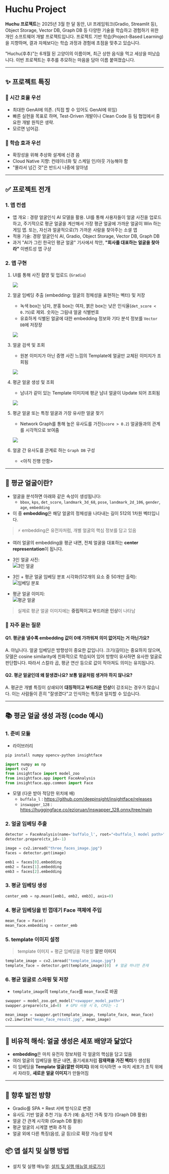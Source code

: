 # Huchu Project

**Huchu 프로젝트**는 2025년 3월 한 달 동안, UI 프레임워크(Gradio, Streamlit 등), Object Storage, Vector DB, Graph DB 등 다양한 기술을 학습하고 경험하기 위한 개인 소프트웨어 개발 프로젝트입니다. 프로젝트 기반 학습(Project-Based Learning)을 지향하며, 결과 자체보다는 학습 과정과 경험에 초점을 맞추고 있습니다.

"Huchu(후추)"는 6개월 된 고양이의 이름이며, 최근 상한 음식을 먹고 세상을 떠났습니다. 이번 프로젝트는 후추를 추모하는 마음을 담아 이름 붙여졌습니다.

---

## ✨ 프로젝트 특징

### 🚀 시간 효율 우선
- 최대한 GenAI에 의존. (직접 할 수 있어도 GenAI에 위임)
- 빠른 실현을 목표로 하며, Test-Driven 개발이나 Clean Code 등 팀 협업에서 중요한 개발 원칙은 생략.
- 모르면 넘어감.

### 🧩 학습 효과 우선
- 확장성을 위해 추상화 설계에 신경 씀
- Cloud Native 지향: 컨테이너화 및 스케일 인/아웃 가능해야 함
- "몰라서 넘긴 것"은 반드시 나중에 알아냄

---

## ✅ 프로젝트 전개

### 1. 앱 컨셉
- 앱 개요 : 경량 얼굴인식 AI 모델을 활용. UI를 통해 사용자들이 얼굴 사진을 업로드하고, 주기적으로 평균 얼굴을 계산해서 가장 평균 얼굴에 가까운 얼굴이 Win 하는 게임 앱. 또는, 자신과 얼굴적으로(?) 가까운 사람을 찾아주는 소셜 앱
- 적용 기술: 경량 얼굴인식 AI, Gradio, Object Storage, Vector DB, Graph DB
- 과거 "AI가 그린 한국인 평균 얼굴" 기사에서 착안, **"회사를 대표하는 얼굴을 찾아라"** 이벤트성 앱 구상

### 2. 앱 구현
1. UI를 통해 사진 촬영 및 업로드 (`Gradio`)
   
    ![](./images/upload_image.jpg)
2. 얼굴 임베딩 추출 (embedding: 얼굴의 정체성을 표현하는 벡터) 및 저장
    - 녹색 box는 남자, 분홍 box는 여자, 붉은 box는 낮은 인식율(`det_score < 0.75`)로 제외. 숫자는 그림내 얼굴 식별번호
    - 유효하게 식별된 얼굴에 대한 embedding 정보와 기타 분석 정보를 `Vector DB`에 저장장
  
    ![](./images/detection1.jpg)
3. 얼굴 검색 및 조회
    - 원본 이미지가 아닌 증명 사진 느낌의 Template에 얼굴만 교체된 이미지가 조회됨
   
    ![](./images/image_list.jpg)
4. 평균 얼굴 생성 및 조회
    - 남녀가 같이 있는 Template 이미지에 평균 남녀 얼굴이 Update 되어 조회됨
   
    ![](./images/average_faces.jpg)
5. 평균 얼굴 또는 특정 얼굴과 가장 유사한 얼굴 찾기
    - Network Graph를 통해 높은 유사도를 가진(`score > 0.2`) 얼굴들과의 관계를 시각적으로 보여줌
   
    ![](./images/network_graph.jpg)
6. 얼굴 간 유사도를 관계로 하는 `Graph DB` 구성
    - <아직 진행 안함>


---

## 👤 평균 얼굴이란?

- 얼굴을 분석하면 아래와 같은 속성이 생성됩니다:
  - `bbox`, `kps`, `det_score`, `landmark_3d_68`, `pose`, `landmark_2d_106`, `gender`, `age`, `embedding`
- 이 중 **embedding**은 해당 얼굴의 정체성을 나타내는 길이 512의 1차원 벡터입니다.
> ⚡ embedding은 유전자처럼, 개별 얼굴의 핵심 정보를 담고 있음
- 여러 얼굴의 embedding을 평균 내면, 전체 얼굴을 대표하는 **center representation**이 됩니다.

- 3인 얼굴 사진:  
  ![3인 얼굴](./images/3races.jpg)

- 3인 + 평균 얼굴 임베딩 분포 시각화(512개의 요소 중 50개만 출력): 
  ![임베딩 분포](./images/3races_chart.jpg)

- 평균 얼굴 이미지:  
  ![평균 얼굴](./images/3races_mean.jpg)

> 실제로 평균 얼굴 이미지에는 **중립적이고 부드러운 인상**이 나타남

### 🧵 자주 묻는 질문

#### Q1. 평균을 낼수록 embedding 값이 0에 가까워져 의미 없어지는 거 아닌가요?
A. 아닙니다. 얼굴 임베딩은 방향성이 중요한 값입니다. 크기(길이)는 중요하지 않으며, 모델은 cosine similarity에 친화적으로 학습되어 있어 방향이 유사하면 유사한 얼굴로 판단합니다. 따라서 스칼라 곱, 평균 연산 등으로 값이 작아져도 의미는 유지됩니다.

#### Q2. 평균 얼굴인데 왜 잘생겼나요? 보통 얼굴처럼 생겨야 하지 않나요?
A. 평균은 개별 특징이 상쇄되어 **대칭적이고 부드러운 인상**이 강조되는 경우가 많습니다. 이는 사람들이 흔히 "잘생겼다"고 인식하는 특징과 일치할 수 있습니다.

---

## 📚 평균 얼굴 생성 과정 (code 예시)

### 1. 준비 모듈
- 라이브러리
```bash
pip install numpy opencv-python insightface
```
```python
import numpy as np
import cv2
from insightface import model_zoo
from insightface.app import FaceAnalysis
from insightface.app.common import Face
```
- 모델 (다운 받아 적당한 위치에 배)
  - `buffalo_l` : https://github.com/deepinsight/insightface/releases
  - `inswapper_128` : https://huggingface.co/ezioruan/inswapper_128.onnx/tree/main
### 2. 얼굴 임베딩 추출
```python
detector = FaceAnalysis(name='buffalo_l', root="<buffalo_l model path>")
detector.prepare(ctx_id=-1)

image = cv2.imread("three_faces_image.jpg")
faces = detector.get(image)

emb1 = faces[0].embedding
emb2 = faces[1].embedding
emb3 = faces[2].embedding
```

### 3. 평균 임베딩 생성
```python
center_emb = np.mean([emb1, emb2, emb3], axis=0)
```

### 4. 평균 임베딩을 빈 껍데기 Face 객체에 주입
```python
mean_face = Face()
mean_face.embedding = center_emb
```

### 5. template 이미지 설정
> template 이미지 = 평균 임베딩을 적용할 **깔판 이미지**

```python
template_image = cv2.imread("template_image.jpg")
template_face = detector.get(template_image)[0]  # 얼굴 하나만 존재
```

### 6. 평균 얼굴로 스와핑 및 저장
- `template_image`의 `template_face`를 `mean_face`로 바꿈
```python
swapper = model_zoo.get_model("<swapper_model_path>")
swapper.prepare(ctx_id=0)  # GPU 사용 시 0, CPU는 -1

mean_image = swapper.get(template_image, template_face, mean_face)
cv2.imwrite("mean_face_result.jpg", mean_image)
```

---

## 🧩 비유적 해석: 얼굴 생성은 세포 배양과 닮았다

- **embedding**은 마치 유전자 정보처럼 각 얼굴의 핵심을 담고 있음
- 여러 얼굴의 임베딩을 평균 내면, 줄기세포처럼 **잠재력을 가진 벡터**가 생성됨
- 이 임베딩을 **Template 얼굴(깔판 이미지)** 위에 이식하면
  → 마치 세포가 조직 위에서 자라듯, **새로운 얼굴 이미지**가 만들어짐

---

## 🚀 향후 발전 방향

- Gradio를 SPA + Rest 서버 방식으로 변경
- 유사도 기반 얼굴 추천 기능 추가 (예: 숨겨진 가족 찾기) (Graph DB 활용)
- 얼굴 간 관계 시각화 (Graph DB 활용)
- 평균 얼굴의 시계열 변화 추적 등
- 얼굴 외에 다른 특징(음성, 글 등)으로 확장 가능성 탐색

## 📦 앱 설치 및 실행 방법
- 설치 및 실행 매뉴얼: [설치 및 실행 매뉴얼 바로가기](/docs)
